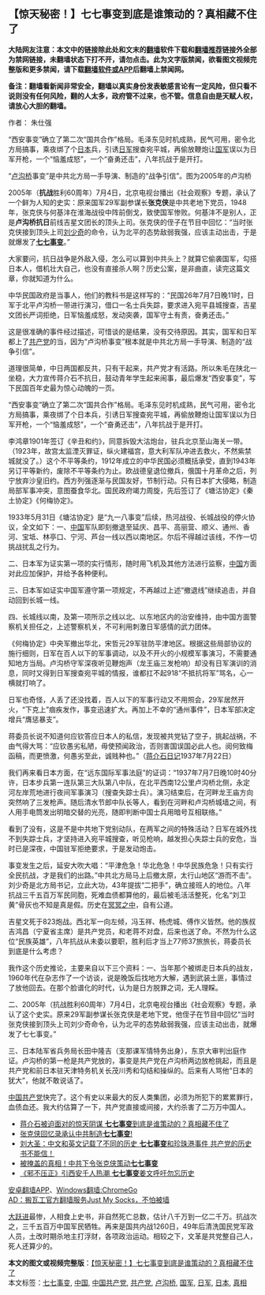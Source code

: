  <h2>【惊天秘密！】七七事变到底是谁策动的？真相藏不住了</h2> <p class="notice"><b>大陆网友注意：本文中的链接除此处和文末的<a href="https://github.com/bannedbook/fanqiang" >翻墙</a>软件下载和<a href="https://github.com/killgcd/justmysocks/blob/master/README.md">翻墙推荐</a>链接外全部为禁网链接，未翻墙状态下打不开，请勿点击。此为文字版禁闻，欲看图文视频完整版和更多禁闻，请下载<a href="https://github.com/bannedbook/fanqiang">翻墙软件或APP</a>后翻墙上禁闻网。</p><p>备注：翻墙看新闻非常安全，翻墙以真实身份发表敏感言论有一定风险，但只看不说则没有任何风险，翻的人太多，政府管不过来，也不管。信息自由是天赋人权，请放心大胆的翻墙。</b></p>  <div class="entry"> <p>作者： 朱仕强</p> <p id="summary">“西安事变”确立了第二次“国共合作”格局。毛泽东见时机成熟，民气可用，密令北方局搞事，乘夜绑了个<a href="https://www.bannedbook.org/bnews/tag/%e6%97%a5%e6%9c%ac/" class="st_tag internal_tag" rel="tag" title="标签 日本 下的日志">日本</a>兵，引诱<a href="https://www.bannedbook.org/bnews/tag/%e6%97%a5%e5%86%9b/" class="st_tag internal_tag" rel="tag" title="标签 日军 下的日志">日军</a>搜查宛平城，再偷放鞭炮让<a href="https://www.bannedbook.org/bnews/tag/%E5%9B%BD%E5%86%9B/" class="st_tag internal_tag" rel="tag" title="标签 国军 下的日志">国军</a>误以为日军开枪，一个“恼羞成怒”，一个“奋勇还击”，八年抗战于是开打。</p> <p id="conimg">“<a href="https://www.bannedbook.org/bnews/tag/%E5%8D%A2%E6%B2%9F%E6%A1%A5/" class="st_tag internal_tag" rel="tag" title="标签 卢沟桥 下的日志">卢沟桥</a>事变”是中共北方局一手导演、制造的“战争引信”。图为2005年的卢沟桥</p> <p>2005年（<strong>抗战</strong>胜利60周年）7月4日，北京电视台播出《社会观察》专题，承认了一个鲜为人知的史实：原来国军29军副参谋长<strong>张克侠</strong>是中共老地下党员，1948年，张克侠与何基沣在淮海战役中阵前倒戈，致使国军惨败。何基沣不是别人，正是<strong>卢沟桥抗日</strong>前线吉星文团长的顶头上司。张克侠的侄子在节目中回忆：“当时张克侠接到顶头上司<span class='wp_keywordlink'><a href="https://www.bannedbook.org/forum2/topic1158.html" title="《刘少奇传》" target="_blank">刘少奇</a></span>的命令，认为北平的态势敌弱我强，应该主动出击，于是就爆发了<strong><a href="https://www.bannedbook.org/bnews/tag/%e4%b8%83%e4%b8%83%e4%ba%8b%e5%8f%98/" class="st_tag internal_tag" rel="tag" title="标签 七七事变 下的日志">七七事变</a></strong>。”</p> <p>大家要问，抗日战争是外敌入侵，怎么可以算到中共头上？就算它偷袭国军，勾搭日本人，借机壮大自己，也没有直接杀人啊？历史公案，是非曲直，读完这篇文章，你就知道为什么。</p> <p>中华民国政府是当事人，他们的教科书是这样写的：“民国26年7月7日晚11时，日军于北平卢沟桥一带进行演习，借口一名士兵失踪，要求进入宛平县城搜查，吉星文团长严词拒绝，日军恼羞成怒，发动突袭，国军守土有责，奋勇还击。”</p>  <p>这是很准确的事件经过描述，可惜谈的是结果，没有交待原因。其实，国军和日军都上了<a href="https://www.bannedbook.org/bnews/tag/%e5%85%b1%e4%ba%a7%e5%85%9a/" class="st_tag internal_tag" rel="tag" title="标签 共产党 下的日志">共产党</a>的当，因为“卢沟桥事变”根本就是中共北方局一手导演、制造的“战争引信”。</p> <p>道理很简单，中日两国都反共，只有干起来，共产党才有活路。所以朱毛在陕北一坐稳，大力宣传蒋介石不抗日，鼓动青年学生起来闹事，最后爆发“西安事变”，写下民国百年史最为惊心动魄的一页。</p> <p>“西安事变”确立了第二次“国共合作”格局。毛泽东见时机成熟，民气可用，密令北方局搞事，乘夜绑了个日本兵，引诱日军搜查宛平城，再偷放鞭炮让国军误以为日军开枪，一个“恼羞成怒”，一个“奋勇还击”，八年抗战于是开打。</p> <p>李鸿章1901年签订《辛丑和约》，同意拆毁大沽炮台，驻兵北京至山海关一带。（1923年，故宫太监湮灭罪证，纵火建福宫，意大利军队冲进去救火，不然紫禁城就没了。）这个不平等条约，1912年成立的中华民国必须概括承受，直到1943年另订平等新约，废除不平等条约为止。欧战德皇退位撤兵，俄国十月革命之后，列宁放弃沙皇旧约。西方列强逐渐与民国友好，节制行动。只有日本扩大侵略，制造局部军事冲突，意图蚕食华北。国民政府竭力周旋，先后签订了《塘沽协定》《秦土协定》《何梅协定》。</p> <p>1933年5月31日《塘沽协定》是“九一八事变”后续，热河战役、长城战役的停火协议，全文如下：一、<span class='wp_keywordlink_affiliate'><a href="https://www.bannedbook.org/" title="中国" target="_blank">中国</a></span>军队即刻撤退至延庆、昌平、高丽营、顺义、通州、香河、宝坻、林亭口、宁河、芦台一线以西以南地区。尔后不得越过该线，不作一切挑战扰乱之行为。</p> <p>二、日本军为证实第一项的实行情形，随时用飞机及其他方法进行监察，<a href="https://www.bannedbook.org/bnews/tag/%E4%B8%AD%E5%9B%BD/" class="st_tag internal_tag" rel="tag" title="标签 中国 下的日志">中国</a>方面对此应加保护，并给予各种便利。</p>  <p>三、日本军如证实中国军遵守第一项规定，不再越过上述“撤退线”继续追击，并自动回到长城一线。</p> <p>四、长城线以南，及第一项所示之线以北、以东地区内的治安维持，由中国方面警察机关担任之，上述警察机关，不可利用刺激日军感情的武力团体。</p> <p>《何梅协定》中央军撤出华北，宋哲元29军驻防平津地区。根据这些局部协议的施行细则，日军在百人以下的军事调动，以及不开火的小规模军事演习，不需要通知地方当局。卢沟桥守军深夜听见鞭炮声（龙王庙三发枪响）却没有日军演训的消息，同时又得到日军搜查宛平城的情报，谁都扛不起918“不抵抗将军”骂名，心一横就打响了。</p> <p>日军也奇怪，人丢了还没找着，百人以下的军事行动又不用照会，29军居然开火，“下克上”痼疾发作，事变迅速扩大。再加上不幸的“通州事件”，日本军部决定增兵“膺惩暴支”。</p> <p>蒋委员长说不知道何应钦答应日本人的私信，发现被共党钻了空子，挑起战祸，不由气得大骂：“应钦愚劣私陋，毋使预闻政治，否则害国误国必此人也。阅何致梅函稿，而更愤激，何愚劣至此，诚贱种也。”（<span class='wp_keywordlink'><a href="https://www.bannedbook.org/forum2/topic2213.html" title="《蒋介石日记》" target="_blank">蒋介石日记</a></span>1937年7月22日）</p> <p>我们再来看日本方面，在“远东国际军事法庭”的证词：“1937年7月7日晚10时40分许，日本步兵第一连队第三大队第八中队，在北平西南12公里卢沟桥北侧，永定河左岸荒地进行夜间军事演习（搜查失踪士兵）。演习结束后，在河畔龙王庙方向突然响了三发枪声。随后清水节郎中队长等人，看到在河畔和卢沟桥城墙之间，有人用手电筒发出明暗交替的光亮，随即判断中国士兵用暗号互相联络。”</p>  <p>看到了没有，这是不是中共地下党别动队，在两军之间的特殊活动？日军在城外找不到失踪士兵，才坚持进入宛平城搜查，听见枪响，越发担心失踪士兵的安危，当时已是深夜，中国驻军拒绝要求，于是发动炮击。</p> <p>事变发生之后，延安大吹大唱：“平津危急！华北危急！中华民族危急！只有实行全民抗战，才是我们的出路。”中共北方局马上后撤太原，太行山地区“游而不击”。刘少奇是北方局书记，立此大功，43年提拔“二把手”，确立接班人的地位。八年抗战三千五百万军民同胞，死难血债都算他的，最后被毛活活整死，化名“刘卫黄”骨灰也不知是真是假。历史在<span class='wp_keywordlink'><a href="https://www.bannedbook.org/forum3/topic64.html" title="电子书：冥冥之中有定数" target="_blank">冥冥之中</a></span>，自有公道。</p> <p>吉星文死于823炮战。西北军一向左倾，冯玉祥、杨虎城、傅作义皆然。他的族叔吉鸿昌（宁夏省主席）是共产党员，和老蒋不对盘，后来也送了命。不然为什么这位“民族英雄”，八年抗战从未委以要职，胜利后才当上77师37旅旅长，蒋委员长到底是什么考虑？</p> <p>我作这个历史推论，主要来自以下三个资料：一、当年那个被绑走日本兵的战友，1960年代在杂志作了一个访谈，说是晚饭后找地方大解，遇到武装土匪，事情过了放他回去。在那个脸谱化的时代，认为是日方脱罪之词，无人理睬。</p> <p>二、2005年（抗战胜利60周年）7月4日，北京电视台播出《社会观察》专题，承认了这个史实。原来29军副参谋长张克侠是老地下党，他侄子在节目中回忆“当时张克侠接到顶头上司刘少奇命令，认为北平的态势敌弱我强，应该主动出击，就爆发了七七事变。”</p> <p>三、日本陆军省兵务局长田中隆吉（支那课军情特务出身），东京大审判出庭作证。卢沟桥的第一枪是共产党放的，事变是共产党在卢沟桥两边放枪挑起，而且是共产党和前日本驻天津特务机关长茂川秀和勾结和操纵的。后来有人骂他“日本的犹大”，他就不敢说话了。</p>  <p><a href="https://www.bannedbook.org/bnews/tag/%e4%b8%ad%e5%9b%bd%e5%85%b1%e4%ba%a7%e5%85%9a/" class="st_tag internal_tag" rel="tag" title="标签 中国共产党 下的日志">中国共产党</a>快完了。这个有史以来最大的反人类集团，必须为所犯下的累累罪行，血债血还。我大约估算了一下，共产党直接或间接，大约杀害了二万万中国人。</p> <ul class='op-related-articles' title='相关阅读'> <li><a href='https://www.bannedbook.org/bnews/cnnews/20200706/1356511.html' target='_blank'>蒋介石被迫面对的惊天阴谋 <b>七七事变</b>到底是谁策动的？真相藏不住了</a></li> <li><a href='https://www.bannedbook.org/bnews/lifebaike/20200214/1276599.html' target='_blank'>张克侠回忆录承认中共制造<b>七七事变</b>!</a></li> <li><a href='https://www.bannedbook.org/bnews/comments/20190908/1187889.html' target='_blank'>刘大圣：中文和英文记载了不同的历史 <b>七七事变</b>和珍珠港事件 共产党的历史书不能信！</a></li> <li><a href='https://www.bannedbook.org/bnews/lifebaike/20181106/1026619.html' target='_blank'>被掩盖的真相！中共下令张克侠策动<b>七七事变</b></a></li> <li><a href='https://www.bannedbook.org/bnews/cnnews/20180711/970284.html' target='_blank'>《邪不压正》引西安千人热潮 <b>七七事变</b>姜文呼吁勿忘历史</a></li> </ul> <div class="texttj"> <a href="https://github.com/bannedbook/fanqiang/wiki/%E7%A6%81%E9%97%BB%E7%BD%91%E5%AE%89%E5%8D%93%E7%BF%BB%E5%A2%99%E6%96%B0%E9%97%BBAPP" target="_blank">安卓翻墙APP</a>、<a href="https://github.com/bannedbook/fanqiang/wiki/Chrome%E4%B8%80%E9%94%AE%E7%BF%BB%E5%A2%99%E5%8C%85" target="_blank">Windows翻墙:ChromeGo</a><br/> <a href="https://github.com/killgcd/justmysocks/blob/master/README.md" target="_blank">AD：搬瓦工官方翻墙服务Just My Socks，不怕被墙</a> </div><p><span class='wp_keywordlink'><a href="https://www.bannedbook.org/forum2/topic242.html" title="大跃进亲历记" target="_blank">大跃进</a></span>最惨，人相食上史书，非自然死亡总数，估计八千万到一亿二千万。抗战次之，三千五百万中国军民牺牲。再来是国共内战1260日，49年后清洗国民党军政人员，土改时期杀地主打浮财，各项政治运动。相较之下，文革是共党整自己人，死人还算少的。</p><a name='sharetosocial'></a>         <div><b>本文的图文或视频完整版</b>：<a href='https://www.bannedbook.org/bnews/comments/20200707/1356867.html'>【惊天秘密！】七七事变到底是谁策动的？真相藏不住了</a></div>  </div><!--END ENTRY--> <div class="postfooter"> <div>本文标签：<a href="https://www.bannedbook.org/bnews/tag/%e4%b8%83%e4%b8%83%e4%ba%8b%e5%8f%98/" rel="tag">七七事变</a>, <a href="https://www.bannedbook.org/bnews/tag/%E4%B8%AD%E5%9B%BD/" rel="tag">中国</a>, <a href="https://www.bannedbook.org/bnews/tag/%e4%b8%ad%e5%9b%bd%e5%85%b1%e4%ba%a7%e5%85%9a/" rel="tag">中国共产党</a>, <a href="https://www.bannedbook.org/bnews/tag/%e5%85%b1%e4%ba%a7%e5%85%9a/" rel="tag">共产党</a>, <a href="https://www.bannedbook.org/bnews/tag/%E5%8D%A2%E6%B2%9F%E6%A1%A5/" rel="tag">卢沟桥</a>, <a href="https://www.bannedbook.org/bnews/tag/%E5%9B%BD%E5%86%9B/" rel="tag">国军</a>, <a href="https://www.bannedbook.org/bnews/tag/%e6%97%a5%e5%86%9b/" rel="tag">日军</a>, <a href="https://www.bannedbook.org/bnews/tag/%e6%97%a5%e6%9c%ac/" rel="tag">日本</a>, <a href="https://www.bannedbook.org/bnews/tag/%e7%9c%9f%e7%9b%b8/" rel="tag">真相</a></div>  </div><!--END POSTFOOTER--> 